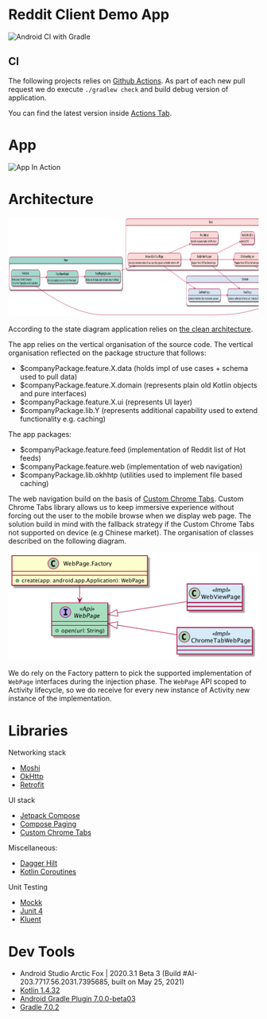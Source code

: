 # Reddit Client Demo App

![Android CI with Gradle](https://github.com/tomkoptel/yetanotherreddit/workflows/Android%20CI%20with%20Gradle/badge.svg)

## CI
The following projects relies on [Github Actions](https://github.com/features/actions).
As part of each new pull request we do execute `./gradlew check` and build debug version of application.

You can find the latest version inside [Actions Tab](https://github.com/tomkoptel/sliide-task/actions).

# App
<img src="https://github.com/tomkoptel/yetanotherreddit/blob/develop/app.gif?raw=true" width="432px" height="768px" alt="App In Action"/>

# Architecture
<img src="./docs/pics/architecture.png" width="1024px" height="200px" alt="App Architecture"/>

According to the state diagram application relies on [the clean architecture](https://www.freecodecamp.org/news/a-quick-introduction-to-clean-architecture-990c014448d2/).

The app relies on the vertical organisation of the source code.
The vertical organisation reflected on the package structure that follows:

- $companyPackage.feature.X.data (holds impl of use cases + schema used to pull data)
- $companyPackage.feature.X.domain (represents plain old Kotlin objects and pure interfaces)
- $companyPackage.feature.X.ui (represents UI layer)
- $companyPackage.lib.Y (represents additional capability used to extend functionality e.g. caching)

The app packages:

- $companyPackage.feature.feed (implementation of Reddit list of Hot feeds)
- $companyPackage.feature.web (implementation of web navigation)
- $companyPackage.lib.okhhtp (utilities used to implement file based caching)

The web navigation build on the basis of [Custom Chrome Tabs](https://developer.chrome.com/docs/android/custom-tabs/overview/).
Custom Chrome Tabs library allows us to keep immersive experience without forcing out the user to
the mobile browse when we display web page.
The solution build in mind with the fallback strategy if the Custom Chrome Tabs not supported on device (e.g Chinese market).
The organisation of classes described on the following diagram.

![Web](./docs/pics/web.png)

We do rely on the Factory pattern to pick the supported implementation of `WebPage` interfaces during the injection phase.
The `WebPage` API scoped to Activity lifecycle, so we do receive for every new instance of Activity new instance of the implementation.

# Libraries
Networking stack
- [Moshi](https://github.com/square/moshi)
- [OkHttp](https://square.github.io/okhttp/)
- [Retrofit](https://square.github.io/retrofit/)

UI stack
- [Jetpack Compose](https://developer.android.com/jetpack/compose)
- [Compose Paging](https://developer.android.com/jetpack/androidx/releases/paging)
- [Custom Chrome Tabs](https://developer.chrome.com/docs/android/custom-tabs/overview/)

Miscellaneous:
- [Dagger Hilt](https://dagger.dev/hilt/)
- [Kotlin Coroutines](https://developer.android.com/kotlin/coroutines)

Unit Testing
- [Mockk](https://github.com/mockk/mockk)
- [Junit 4](https://junit.org/junit4/)
- [Kluent](https://github.com/MarkusAmshove/Kluent)

# Dev Tools
- Android Studio Arctic Fox | 2020.3.1 Beta 3 (Build #AI-203.7717.56.2031.7395685, built on May 25, 2021)
- [Kotlin 1.4.32](https://github.com/JetBrains/kotlin/releases/tag/v1.4.31)
- [Android Gradle Plugin 7.0.0-beta03](https://developer.android.com/studio/releases/gradle-plugin)
- [Gradle 7.0.2](https://gradle.org/releases/)
